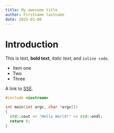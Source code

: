 ```yaml
---
title: My awesome title
author: Firstname lastname
date: 2025-01-08
---
```


# Introduction

This is text, **bold text**, *italic text*, and `inline code`.

- Item one
- Two
- Three

A link to [SSE](https://simulation-software-engineering.github.io).

```cpp
#include <iostream>

int main(int argc, char *argv[])
{
  std::cout << "Hello World!" << std::endl;
  return 0;
}
```




